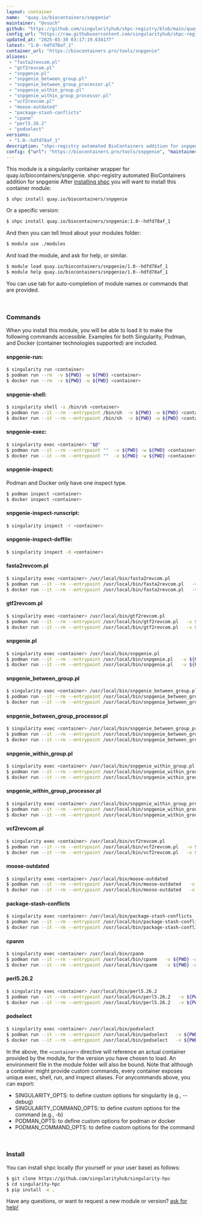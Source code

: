 ```yaml
---
layout: container
name:  "quay.io/biocontainers/snpgenie"
maintainer: "@vsoch"
github: "https://github.com/singularityhub/shpc-registry/blob/main/quay.io/biocontainers/snpgenie/container.yaml"
config_url: "https://raw.githubusercontent.com/singularityhub/shpc-registry/main/quay.io/biocontainers/snpgenie/container.yaml"
updated_at: "2025-03-30 03:17:19.634177"
latest: "1.0--hdfd78af_1"
container_url: "https://biocontainers.pro/tools/snpgenie"
aliases:
 - "fasta2revcom.pl"
 - "gtf2revcom.pl"
 - "snpgenie.pl"
 - "snpgenie_between_group.pl"
 - "snpgenie_between_group_processor.pl"
 - "snpgenie_within_group.pl"
 - "snpgenie_within_group_processor.pl"
 - "vcf2revcom.pl"
 - "moose-outdated"
 - "package-stash-conflicts"
 - "cpanm"
 - "perl5.26.2"
 - "podselect"
versions:
 - "1.0--hdfd78af_1"
description: "shpc-registry automated BioContainers addition for snpgenie"
config: {"url": "https://biocontainers.pro/tools/snpgenie", "maintainer": "@vsoch", "description": "shpc-registry automated BioContainers addition for snpgenie", "latest": {"1.0--hdfd78af_1": "sha256:bacfcf5093982fab1078b1b326b3ae2c16aca8874cab1afe9a4facac953310bc"}, "tags": {"1.0--hdfd78af_1": "sha256:bacfcf5093982fab1078b1b326b3ae2c16aca8874cab1afe9a4facac953310bc"}, "docker": "quay.io/biocontainers/snpgenie", "aliases": {"fasta2revcom.pl": "/usr/local/bin/fasta2revcom.pl", "gtf2revcom.pl": "/usr/local/bin/gtf2revcom.pl", "snpgenie.pl": "/usr/local/bin/snpgenie.pl", "snpgenie_between_group.pl": "/usr/local/bin/snpgenie_between_group.pl", "snpgenie_between_group_processor.pl": "/usr/local/bin/snpgenie_between_group_processor.pl", "snpgenie_within_group.pl": "/usr/local/bin/snpgenie_within_group.pl", "snpgenie_within_group_processor.pl": "/usr/local/bin/snpgenie_within_group_processor.pl", "vcf2revcom.pl": "/usr/local/bin/vcf2revcom.pl", "moose-outdated": "/usr/local/bin/moose-outdated", "package-stash-conflicts": "/usr/local/bin/package-stash-conflicts", "cpanm": "/usr/local/bin/cpanm", "perl5.26.2": "/usr/local/bin/perl5.26.2", "podselect": "/usr/local/bin/podselect"}}
---
```


This module is a singularity container wrapper for quay.io/biocontainers/snpgenie.
shpc-registry automated BioContainers addition for snpgenie
After [installing shpc](#install) you will want to install this container module:


```bash
$ shpc install quay.io/biocontainers/snpgenie
```

Or a specific version:

```bash
$ shpc install quay.io/biocontainers/snpgenie:1.0--hdfd78af_1
```

And then you can tell lmod about your modules folder:

```bash
$ module use ./modules
```

And load the module, and ask for help, or similar.

```bash
$ module load quay.io/biocontainers/snpgenie/1.0--hdfd78af_1
$ module help quay.io/biocontainers/snpgenie/1.0--hdfd78af_1
```

You can use tab for auto-completion of module names or commands that are provided.

<br>

### Commands

When you install this module, you will be able to load it to make the following commands accessible.
Examples for both Singularity, Podman, and Docker (container technologies supported) are included.

#### snpgenie-run:

```bash
$ singularity run <container>
$ podman run --rm  -v ${PWD} -w ${PWD} <container>
$ docker run --rm  -v ${PWD} -w ${PWD} <container>
```

#### snpgenie-shell:

```bash
$ singularity shell -s /bin/sh <container>
$ podman run --it --rm --entrypoint /bin/sh  -v ${PWD} -w ${PWD} <container>
$ docker run --it --rm --entrypoint /bin/sh  -v ${PWD} -w ${PWD} <container>
```

#### snpgenie-exec:

```bash
$ singularity exec <container> "$@"
$ podman run --it --rm --entrypoint ""  -v ${PWD} -w ${PWD} <container> "$@"
$ docker run --it --rm --entrypoint ""  -v ${PWD} -w ${PWD} <container> "$@"
```

#### snpgenie-inspect:

Podman and Docker only have one inspect type.

```bash
$ podman inspect <container>
$ docker inspect <container>
```

#### snpgenie-inspect-runscript:

```bash
$ singularity inspect -r <container>
```

#### snpgenie-inspect-deffile:

```bash
$ singularity inspect -d <container>
```


#### fasta2revcom.pl

```bash
$ singularity exec <container> /usr/local/bin/fasta2revcom.pl
$ podman run --it --rm --entrypoint /usr/local/bin/fasta2revcom.pl   -v ${PWD} -w ${PWD} <container> -c " $@"
$ docker run --it --rm --entrypoint /usr/local/bin/fasta2revcom.pl   -v ${PWD} -w ${PWD} <container> -c " $@"
```


#### gtf2revcom.pl

```bash
$ singularity exec <container> /usr/local/bin/gtf2revcom.pl
$ podman run --it --rm --entrypoint /usr/local/bin/gtf2revcom.pl   -v ${PWD} -w ${PWD} <container> -c " $@"
$ docker run --it --rm --entrypoint /usr/local/bin/gtf2revcom.pl   -v ${PWD} -w ${PWD} <container> -c " $@"
```


#### snpgenie.pl

```bash
$ singularity exec <container> /usr/local/bin/snpgenie.pl
$ podman run --it --rm --entrypoint /usr/local/bin/snpgenie.pl   -v ${PWD} -w ${PWD} <container> -c " $@"
$ docker run --it --rm --entrypoint /usr/local/bin/snpgenie.pl   -v ${PWD} -w ${PWD} <container> -c " $@"
```


#### snpgenie_between_group.pl

```bash
$ singularity exec <container> /usr/local/bin/snpgenie_between_group.pl
$ podman run --it --rm --entrypoint /usr/local/bin/snpgenie_between_group.pl   -v ${PWD} -w ${PWD} <container> -c " $@"
$ docker run --it --rm --entrypoint /usr/local/bin/snpgenie_between_group.pl   -v ${PWD} -w ${PWD} <container> -c " $@"
```


#### snpgenie_between_group_processor.pl

```bash
$ singularity exec <container> /usr/local/bin/snpgenie_between_group_processor.pl
$ podman run --it --rm --entrypoint /usr/local/bin/snpgenie_between_group_processor.pl   -v ${PWD} -w ${PWD} <container> -c " $@"
$ docker run --it --rm --entrypoint /usr/local/bin/snpgenie_between_group_processor.pl   -v ${PWD} -w ${PWD} <container> -c " $@"
```


#### snpgenie_within_group.pl

```bash
$ singularity exec <container> /usr/local/bin/snpgenie_within_group.pl
$ podman run --it --rm --entrypoint /usr/local/bin/snpgenie_within_group.pl   -v ${PWD} -w ${PWD} <container> -c " $@"
$ docker run --it --rm --entrypoint /usr/local/bin/snpgenie_within_group.pl   -v ${PWD} -w ${PWD} <container> -c " $@"
```


#### snpgenie_within_group_processor.pl

```bash
$ singularity exec <container> /usr/local/bin/snpgenie_within_group_processor.pl
$ podman run --it --rm --entrypoint /usr/local/bin/snpgenie_within_group_processor.pl   -v ${PWD} -w ${PWD} <container> -c " $@"
$ docker run --it --rm --entrypoint /usr/local/bin/snpgenie_within_group_processor.pl   -v ${PWD} -w ${PWD} <container> -c " $@"
```


#### vcf2revcom.pl

```bash
$ singularity exec <container> /usr/local/bin/vcf2revcom.pl
$ podman run --it --rm --entrypoint /usr/local/bin/vcf2revcom.pl   -v ${PWD} -w ${PWD} <container> -c " $@"
$ docker run --it --rm --entrypoint /usr/local/bin/vcf2revcom.pl   -v ${PWD} -w ${PWD} <container> -c " $@"
```


#### moose-outdated

```bash
$ singularity exec <container> /usr/local/bin/moose-outdated
$ podman run --it --rm --entrypoint /usr/local/bin/moose-outdated   -v ${PWD} -w ${PWD} <container> -c " $@"
$ docker run --it --rm --entrypoint /usr/local/bin/moose-outdated   -v ${PWD} -w ${PWD} <container> -c " $@"
```


#### package-stash-conflicts

```bash
$ singularity exec <container> /usr/local/bin/package-stash-conflicts
$ podman run --it --rm --entrypoint /usr/local/bin/package-stash-conflicts   -v ${PWD} -w ${PWD} <container> -c " $@"
$ docker run --it --rm --entrypoint /usr/local/bin/package-stash-conflicts   -v ${PWD} -w ${PWD} <container> -c " $@"
```


#### cpanm

```bash
$ singularity exec <container> /usr/local/bin/cpanm
$ podman run --it --rm --entrypoint /usr/local/bin/cpanm   -v ${PWD} -w ${PWD} <container> -c " $@"
$ docker run --it --rm --entrypoint /usr/local/bin/cpanm   -v ${PWD} -w ${PWD} <container> -c " $@"
```


#### perl5.26.2

```bash
$ singularity exec <container> /usr/local/bin/perl5.26.2
$ podman run --it --rm --entrypoint /usr/local/bin/perl5.26.2   -v ${PWD} -w ${PWD} <container> -c " $@"
$ docker run --it --rm --entrypoint /usr/local/bin/perl5.26.2   -v ${PWD} -w ${PWD} <container> -c " $@"
```


#### podselect

```bash
$ singularity exec <container> /usr/local/bin/podselect
$ podman run --it --rm --entrypoint /usr/local/bin/podselect   -v ${PWD} -w ${PWD} <container> -c " $@"
$ docker run --it --rm --entrypoint /usr/local/bin/podselect   -v ${PWD} -w ${PWD} <container> -c " $@"
```



In the above, the `<container>` directive will reference an actual container provided
by the module, for the version you have chosen to load. An environment file in the
module folder will also be bound. Note that although a container
might provide custom commands, every container exposes unique exec, shell, run, and
inspect aliases. For anycommands above, you can export:

 - SINGULARITY_OPTS: to define custom options for singularity (e.g., --debug)
 - SINGULARITY_COMMAND_OPTS: to define custom options for the command (e.g., -b)
 - PODMAN_OPTS: to define custom options for podman or docker
 - PODMAN_COMMAND_OPTS: to define custom options for the command

<br>

### Install

You can install shpc locally (for yourself or your user base) as follows:

```bash
$ git clone https://github.com/singularityhub/singularity-hpc
$ cd singularity-hpc
$ pip install -e .
```

Have any questions, or want to request a new module or version? [ask for help!](https://github.com/singularityhub/singularity-hpc/issues)